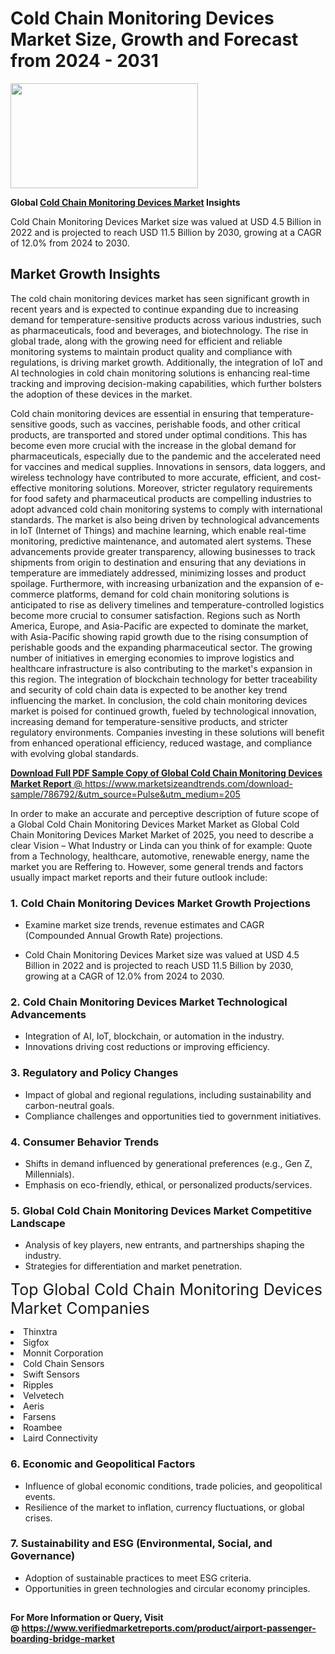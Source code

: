 <H1>Cold Chain Monitoring Devices Market Size, Growth and Forecast from 2024 - 2031</H1><img class="aligncenter size-medium wp-image-584254" src="https://thirdeyenews.in/wp-content/uploads/2024/09/Global-Market-Research-300x168.jpeg" alt="" width="300" height="168" /><p><strong>Global&nbsp;<a href="https://www.marketsizeandtrends.com/download-sample/786792/&amp;utm_source=Pulse&amp;utm_medium=205">Cold Chain Monitoring Devices Market</a> Insights</strong></p><p>Cold Chain Monitoring Devices Market size was valued at USD 4.5 Billion in 2022 and is projected to reach USD 11.5 Billion by 2030, growing at a CAGR of 12.0% from 2024 to 2030.</p><p><h2>Market Growth Insights</h2> <p>The cold chain monitoring devices market has seen significant growth in recent years and is expected to continue expanding due to increasing demand for temperature-sensitive products across various industries, such as pharmaceuticals, food and beverages, and biotechnology. The rise in global trade, along with the growing need for efficient and reliable monitoring systems to maintain product quality and compliance with regulations, is driving market growth. Additionally, the integration of IoT and AI technologies in cold chain monitoring solutions is enhancing real-time tracking and improving decision-making capabilities, which further bolsters the adoption of these devices in the market.</p> <p><a href="#"></a></p> <p>Cold chain monitoring devices are essential in ensuring that temperature-sensitive goods, such as vaccines, perishable foods, and other critical products, are transported and stored under optimal conditions. This has become even more crucial with the increase in the global demand for pharmaceuticals, especially due to the pandemic and the accelerated need for vaccines and medical supplies. Innovations in sensors, data loggers, and wireless technology have contributed to more accurate, efficient, and cost-effective monitoring solutions. Moreover, stricter regulatory requirements for food safety and pharmaceutical products are compelling industries to adopt advanced cold chain monitoring systems to comply with international standards. The market is also being driven by technological advancements in IoT (Internet of Things) and machine learning, which enable real-time monitoring, predictive maintenance, and automated alert systems. These advancements provide greater transparency, allowing businesses to track shipments from origin to destination and ensuring that any deviations in temperature are immediately addressed, minimizing losses and product spoilage. Furthermore, with increasing urbanization and the expansion of e-commerce platforms, demand for cold chain monitoring solutions is anticipated to rise as delivery timelines and temperature-controlled logistics become more crucial to consumer satisfaction. Regions such as North America, Europe, and Asia-Pacific are expected to dominate the market, with Asia-Pacific showing rapid growth due to the rising consumption of perishable goods and the expanding pharmaceutical sector. The growing number of initiatives in emerging economies to improve logistics and healthcare infrastructure is also contributing to the market's expansion in this region. The integration of blockchain technology for better traceability and security of cold chain data is expected to be another key trend influencing the market. In conclusion, the cold chain monitoring devices market is poised for continued growth, fueled by technological innovation, increasing demand for temperature-sensitive products, and stricter regulatory environments. Companies investing in these solutions will benefit from enhanced operational efficiency, reduced wastage, and compliance with evolving global standards.</p> <p><a href="#"></p><p><span class=""><strong>Download Full PDF Sample Copy of Global Cold Chain Monitoring Devices Market Report</strong> @ <a href="https://www.marketsizeandtrends.com/download-sample/786792/&amp;utm_source=Pulse&amp;utm_medium=205" target="_blank">https://www.marketsizeandtrends.com/download-sample/786792/&amp;utm_source=Pulse&amp;utm_medium=205</a></span></p><p>In order to make an accurate and perceptive description of future scope of a Global&nbsp;Cold Chain Monitoring Devices Market Market as Global&nbsp;Cold Chain Monitoring Devices Market Market of 2025, you need to describe a clear Vision &ndash; What Industry or Linda can you think of for example: Quote from a Technology, healthcare, automotive, renewable energy, name the market you are Reffering to. However, some general trends and factors usually impact market reports and their future outlook include:</p><h3>1.&nbsp;<strong>Cold Chain Monitoring Devices Market Growth Projections</strong></h3><ul><li>Examine market size trends, revenue estimates and CAGR (Compounded Annual Growth Rate) projections.</li><li><p>Cold Chain Monitoring Devices Market size was valued at USD 4.5 Billion in 2022 and is projected to reach USD 11.5 Billion by 2030, growing at a CAGR of 12.0% from 2024 to 2030.</p></li></ul><h3>2.&nbsp;<strong>Cold Chain Monitoring Devices Market Technological Advancements</strong></h3><ul><li>Integration of AI, IoT, blockchain, or automation in the industry.</li><li>Innovations driving cost reductions or improving efficiency.</li></ul><h3>3.&nbsp;<strong>Regulatory and Policy Changes</strong></h3><ul><li>Impact of global and regional regulations, including sustainability and carbon-neutral goals.</li><li>Compliance challenges and opportunities tied to government initiatives.</li></ul><h3>4.&nbsp;<strong>Consumer Behavior Trends</strong></h3><ul><li>Shifts in demand influenced by generational preferences (e.g., Gen Z, Millennials).</li><li>Emphasis on eco-friendly, ethical, or personalized products/services.</li></ul><h3>5.&nbsp;<strong>Global Cold Chain Monitoring Devices Market Competitive Landscape</strong></h3><ul><li>Analysis of key players, new entrants, and partnerships shaping the industry.</li><li>Strategies for differentiation and market penetration.</li></ul><p data-pm-slice="1 1 []"><span style="color: inherit; font-family: inherit; font-size: 25px;">Top Global Cold Chain Monitoring Devices Market Companies</span></p><div class="" data-test-id=""><p><li>Thinxtra</li><li> Sigfox</li><li> Monnit Corporation</li><li> Cold Chain Sensors</li><li> Swift Sensors</li><li> Ripples</li><li> Velvetech</li><li> Aeris</li><li> Farsens</li><li> Roambee</li><li> Laird Connectivity</li></p></div><h3>6.&nbsp;<strong>Economic and Geopolitical Factors</strong></h3><ul><li>Influence of global economic conditions, trade policies, and geopolitical events.</li><li>Resilience of the market to inflation, currency fluctuations, or global crises.</li></ul><h3>7.&nbsp;<strong>Sustainability and ESG (Environmental, Social, and Governance)</strong></h3><ul><li>Adoption of sustainable practices to meet ESG criteria.</li><li>Opportunities in green technologies and circular economy principles.</li></ul><h2><strong style="font-size: 14px;">For More Information or Query, Visit @&nbsp;</strong><a style="background-color: #ffffff; font-size: 14px;" href="https://www.marketsizeandtrends.com/report/cold-chain-monitoring-devices-market/" target="_blank">https://www.verifiedmarketreports.com/product/airport-passenger-boarding-bridge-market</a></h2>
